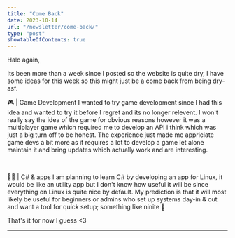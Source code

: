 ```yaml
---
title: "Come Back"
date: 2023-10-14
url: "/newsletter/come-back/"
type: "post"
showtableOfContents: true
---
```


Halo again,

Its been more than a week since I posted so the website is quite dry, I have some ideas for this week so this might just be a come back from being dry-asf.

🎮 | Game Development
I wanted to try game development since I had this idea and wanted to try it before I regret and its no longer relevent. I won't really say the idea of the game for obvious reasons however it was a multiplayer game which required me to develop an API i think which was just a big turn off to be honest. The experience just made me appriciate game devs a bit more as it requires a lot to develop a game let alone maintain it and bring updates which actually work and are interesting.

​

👨‍💻 | C# & apps
I am planning to learn C# by developing an app for Linux, it would be like an utility app but I don't know how useful it will be since everything on Linux is quite nice by default. My prediction is that it will most likely be useful for beginners or admins who set up systems day-in & out and want a tool for quick setup; something like ninite 👀

That's it for now I guess <3

---

  
